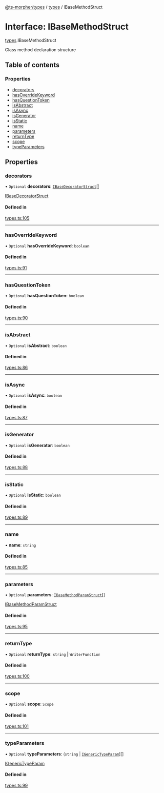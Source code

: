 [@ts-morpher/types](../README.md) / [types](../modules/types.md) / IBaseMethodStruct

# Interface: IBaseMethodStruct

[types](../modules/types.md).IBaseMethodStruct

Class method declaration structure

## Table of contents

### Properties

- [decorators](types.IBaseMethodStruct.md#decorators)
- [hasOverrideKeyword](types.IBaseMethodStruct.md#hasoverridekeyword)
- [hasQuestionToken](types.IBaseMethodStruct.md#hasquestiontoken)
- [isAbstract](types.IBaseMethodStruct.md#isabstract)
- [isAsync](types.IBaseMethodStruct.md#isasync)
- [isGenerator](types.IBaseMethodStruct.md#isgenerator)
- [isStatic](types.IBaseMethodStruct.md#isstatic)
- [name](types.IBaseMethodStruct.md#name)
- [parameters](types.IBaseMethodStruct.md#parameters)
- [returnType](types.IBaseMethodStruct.md#returntype)
- [scope](types.IBaseMethodStruct.md#scope)
- [typeParameters](types.IBaseMethodStruct.md#typeparameters)

## Properties

### decorators

• `Optional` **decorators**: [`IBaseDecoratorStruct`](types.IBaseDecoratorStruct.md)[]

[IBaseDecoratorStruct](types.IBaseDecoratorStruct.md)

#### Defined in

[types.ts:105](https://github.com/linbudu599/morpher/blob/9f915c5/packages/types/src/types.ts#L105)

___

### hasOverrideKeyword

• `Optional` **hasOverrideKeyword**: `boolean`

#### Defined in

[types.ts:91](https://github.com/linbudu599/morpher/blob/9f915c5/packages/types/src/types.ts#L91)

___

### hasQuestionToken

• `Optional` **hasQuestionToken**: `boolean`

#### Defined in

[types.ts:90](https://github.com/linbudu599/morpher/blob/9f915c5/packages/types/src/types.ts#L90)

___

### isAbstract

• `Optional` **isAbstract**: `boolean`

#### Defined in

[types.ts:86](https://github.com/linbudu599/morpher/blob/9f915c5/packages/types/src/types.ts#L86)

___

### isAsync

• `Optional` **isAsync**: `boolean`

#### Defined in

[types.ts:87](https://github.com/linbudu599/morpher/blob/9f915c5/packages/types/src/types.ts#L87)

___

### isGenerator

• `Optional` **isGenerator**: `boolean`

#### Defined in

[types.ts:88](https://github.com/linbudu599/morpher/blob/9f915c5/packages/types/src/types.ts#L88)

___

### isStatic

• `Optional` **isStatic**: `boolean`

#### Defined in

[types.ts:89](https://github.com/linbudu599/morpher/blob/9f915c5/packages/types/src/types.ts#L89)

___

### name

• **name**: `string`

#### Defined in

[types.ts:85](https://github.com/linbudu599/morpher/blob/9f915c5/packages/types/src/types.ts#L85)

___

### parameters

• `Optional` **parameters**: [`IBaseMethodParamStruct`](types.IBaseMethodParamStruct.md)[]

[IBaseMethodParamStruct](types.IBaseMethodParamStruct.md)

#### Defined in

[types.ts:95](https://github.com/linbudu599/morpher/blob/9f915c5/packages/types/src/types.ts#L95)

___

### returnType

• `Optional` **returnType**: `string` \| `WriterFunction`

#### Defined in

[types.ts:100](https://github.com/linbudu599/morpher/blob/9f915c5/packages/types/src/types.ts#L100)

___

### scope

• `Optional` **scope**: `Scope`

#### Defined in

[types.ts:101](https://github.com/linbudu599/morpher/blob/9f915c5/packages/types/src/types.ts#L101)

___

### typeParameters

• `Optional` **typeParameters**: (`string` \| [`IGenericTypeParam`](types.IGenericTypeParam.md))[]

[IGenericTypeParam](types.IGenericTypeParam.md)

#### Defined in

[types.ts:99](https://github.com/linbudu599/morpher/blob/9f915c5/packages/types/src/types.ts#L99)
